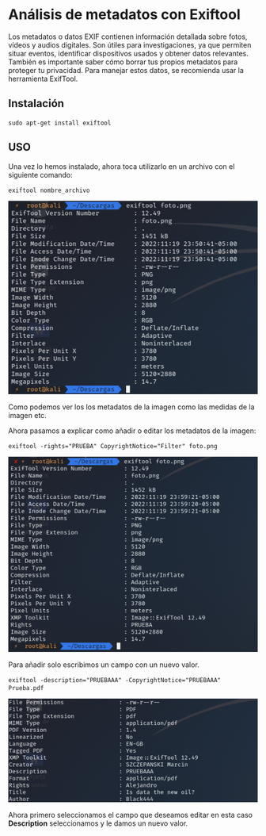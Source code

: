 # Análisis de metadatos con Exiftool

Los metadatos o datos EXIF contienen información detallada sobre fotos, vídeos y audios digitales. Son útiles para investigaciones, ya que permiten situar eventos, identificar dispositivos usados y obtener datos relevantes. También es importante saber cómo borrar tus propios metadatos para proteger tu privacidad. Para manejar estos datos, se recomienda usar la herramienta ExifTool.

## Instalación

```
sudo apt-get install exiftool
```
## USO

Una vez lo hemos instalado, ahora toca utilizarlo en un archivo con el siguiente comando:

```
exiftool nombre_archivo
```

<p align="center">
<img src="./Img/foto.png">
</p>

Como podemos ver los los metadatos de la imagen como las medidas de la imagen etc.

Ahora pasamos a explicar como añadir o editar los metadatos de la imagen:

```
exiftool -rights="PRUEBA" CopyrightNotice="Filter" foto.png
```

<p align="center">
<img src="./Img/Editado 1.png">
</p>

Para añadir solo escribimos un campo con un nuevo valor.

```
exiftool -description="PRUEBAAA" -CopyrightNotice="PRUEBAAA" Prueba.pdf
```

<p align="center">
<img src="./Img/Editado 2.png">
</p>

Ahora primero seleccionamos el campo que deseamos editar en esta caso **Description** seleccionamos y le damos un nuevo valor.